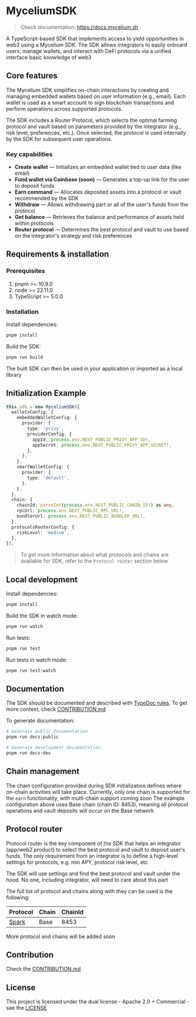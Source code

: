 # MyceliumSDK

> Check documentation: https://docs.mycelium.sh

A TypeScript-based SDK that implements access to yield opportunities in web3 using a Mycelium SDK. The SDK allows integrators to easily onboard users, manage wallets, and interact with DeFi protocols via a unified interface basic knowledge of web3

## Core features

The Mycelium SDK simplifies on-chain interactions by creating and managing embedded wallets based on user information (e.g., email). Each wallet is used as a smart account to sign blockchain transactions and perform operations across supported protocols.

The SDK includes a Router Protocol, which selects the optimal farming protocol and vault based on parameters provided by the integrator (e.g., risk level, preferences, etc.). Once selected, the protocol is used internally by the SDK for subsequent user operations.

### Key capabilities

- **Create wallet** — Initializes an embedded wallet tied to user data (like email)
- **Fund wallet via Coinbase (soon)** — Generates a top-up link for the user to deposit funds
- **Earn command** — Allocates deposited assets into a protocol or vault recommended by the SDK
- **Withdraw** — Allows withdrawing part or all of the user's funds from the protocol
- **Get balance** — Retrieves the balance and performance of assets held within protocols
- **Router protocol** — Determines the best protocol and vault to use based on the integrator's strategy and risk preferences

## Requirements & installation

### Prerequisites

1. pnpm >= 10.9.0
2. node >= 22.11.0
3. TypeScript >= 5.0.0

### Installation

Install dependencies:

```bash
pnpm install
```

Build the SDK:

```bash
pnpm run build
```

The built SDK can then be used in your application or imported as a local library

## Initialization Example

```typescript
this.sdk = new MyceliumSDK({
  walletsConfig: {
    embeddedWalletConfig: {
      provider: {
        type: 'privy',
        providerConfig: {
          appId: process.env.NEXT_PUBLIC_PRIVY_APP_ID!,
          appSecret: process.env.NEXT_PUBLIC_PRIVY_APP_SECRET!,
        },
      },
    },
    smartWalletConfig: {
      provider: {
        type: 'default',
      },
    },
  },
  chain: {
    chainId: parseInt(process.env.NEXT_PUBLIC_CHAIN_ID!) as any,
    rpcUrl: process.env.NEXT_PUBLIC_RPC_URL!,
    bundlerUrl: process.env.NEXT_PUBLIC_BUNDLER_URL!,
  },
  protocolsRouterConfig: {
    riskLevel: 'medium',
  },
});
```

> To get more information about what protocols and chains are available for SDK, refer to the `Protocol router` section below

## Local development

Install dependencies:

```bash
pnpm install
```

Build the SDK in watch mode:

```bash
pnpm run watch
```

Run tests:

```bash
pnpm run test
```

Run tests in watch mode:

```bash
pnpm run test:watch
```

## Documentation

The SDK should be documented and described with [TypeDoc rules](https://typedoc.org/). To get more context, check [CONTRIBUTION.md](https://github.com/0xdeval/mycelium-sdk/blob/main/CONTRIBUTION.md)

To generate documentation:

```bash
# Generate public documentation
pnpm run docs:public

# Generate development documentation
pnpm run docs:dev
```

## Chain management

The chain configuration provided during SDK initialization defines where on-chain activities will take place. Currently, only one chain is supported for the `earn` functionality, with multi-chain support coming soon
The example configuration above uses Base chain (chain ID: 8453), meaning all protocol operations and vault deposits will occur on the Base network

## Protocol router

Protocol router is the key component of the SDK that helps an integrator (app/web2 product) to select the best protocol and vault to deposit user's funds.
The only requirement from an integrator is to define a high-level settings for protocols, e.g. min APY, protocol risk level, etc

The SDK will use settings and find the best protocol and vault under the hood. No one, including integrator, will need to care about this part

The full list of protocol and chains along with they can be used is the following:

| Protocol                   | Chain | ChainId |
| -------------------------- | ----- | ------- |
| [Spark](https://spark.fi/) | Base  | 8453    |

More protocol and chains will be added soon

## Contribution

Check the [CONTRIBUTION.md](https://github.com/0xdeval/mycelium-sdk/blob/main/CONTRIBUTION.md)

## License

This project is licensed under the dual license - Apache 2.0 + Commercial - see the [LICENSE](https://github.com/0xdeval/mycelium-sdk/blob/main/LICENSE)
